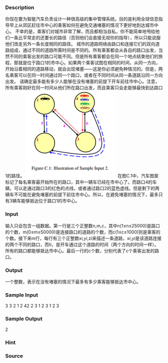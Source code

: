 
### Description
你现在要为智能汽车负责设计一种很高级的集中管理系统。目的是利用全球信息指导早上从郊区赶往市中心的乘客如何在避免交通堵塞的情况下更好地到达城市中心。
不幸的是，乘客们对城市非常了解，而且都相当自私，你不能简单地甩给他们一条比平常走的还要长的路径（否则他们会直接无视你的指导），所以只能说服他们改走另外一条长度相同的路径。
城市的道路网络由路口和连接它们的双向道路组成，通过不同的道路所需时间是不同的。所有乘客都会从各自的路口出发，当然不同的乘客出发的路口可能不同。但是所有乘客都会在同一个地点结束他们的旅程，那就是位于路口1的市中心。如果两个乘客试图在相同的时间，从同一方向，开始沿着相同的道路移动，就会出现堵塞——这是你必须避免种情况的。但是，两名乘客可以在同一时间通过同一个路口，或者在不同时间从同一条道路沿同一方向出发。
请确定最多能有多少人能够在没有堵塞的前提下开车前往市中心。注意，所有乘客刚好在同一时间从他们所在路口出发，而且乘客只会走能够最快到达路口1的路径。
![](/JudgeOnline/upload/201504/fff.bmp)
在图C.1中，汽车图案标记了每名乘客最开始所在的路口，其中一辆车已经在市中心了。而路口4的车辆，可以走通过路口3的红色的点线，或者通过路口2的蓝色虚线。但是剩下的两辆车不可能在避免堵塞的前提下前往市中心。所以，在避免堵塞的情况下，最多只有3辆车能够抵达位于路口1的市中心。

### Input
输入只会包含一组数据。第一行是三个正整数n,m,c，其中n(1≤n≤25000)是路口的个数，m(0≤m≤50000)是连接路口的道路的个数，而c(1≤c≤1000)则是乘客的个数。接下来m行，每行有三个正整数xi,yi,zi来描述一条道路，xi,yi是该道路连接的两个不同的路口，而ti，是开车通过这个道路的时间（两个方向的时间一样）。所有的路口都能够抵达市中心。最后一行的c个数，分别代表了c个乘客出发的路口。

### Output

一个整数，表示在没有堵塞的情况下最多有多少乘客能够抵达市中心。


### Sample Input
3 3 2
1 2 42
2 3 1
2 3 1
2 3
### Sample Output
2

### Hint

### Source
